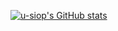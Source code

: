 [![u-siop's GitHub stats](https://github-readme-stats.vercel.app/api/top-langs/?username=u-siop)](https://github.com/anuraghazra/github-readme-stats)
